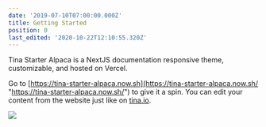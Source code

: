```yaml
---
date: '2019-07-10T07:00:00.000Z'
title: Getting Started
position: 0
last_edited: '2020-10-22T12:10:55.320Z'
---
```

Tina Starter Alpaca is a NextJS documentation responsive theme, customizable, and hosted on Vercel.

Go to [https://tina-starter-alpaca.now.sh](https://tina-starter-alpaca.now.sh/ "https://tina-starter-alpaca.now.sh/") to give it a spin. You can edit your content from the website just like on [tina.io](https://tina.io).

![](/images/notebook.jpg)